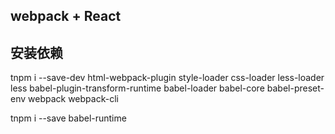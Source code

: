 ## webpack + React 

## 安装依赖
tnpm i --save-dev html-webpack-plugin style-loader css-loader less-loader less babel-plugin-transform-runtime  babel-loader babel-core babel-preset-env webpack webpack-cli

tnpm i --save babel-runtime 
